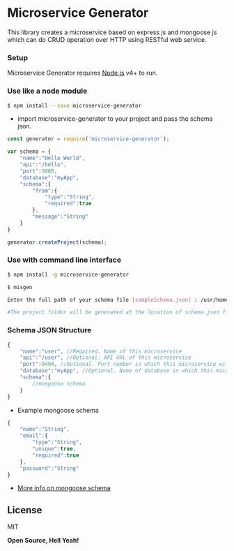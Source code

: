# Microservice Generator

This library creates a microservice based on express js and mongoose js which can do CRUD operation over HTTP using RESTful web service.


### Setup

Microservice Generator requires [Node.js](https://nodejs.org/) v4+ to run.


### Use like a node module

```sh
$ npm install --save microservice-generator
```

- import microservice-generator to your project and pass the schema json.

```javascript
const generator = require('microservice-generator');

var schema = {
    "name":"Hello World",
    "api":"/hello",
    "port":3000,
    "database":"myApp",
    "schema":{
        "from":{
            "type":"String",
            "required":true
        },
        "message":"String"
    }
}

generator.createProject(schema);

```


### Use with command line interface

```sh
$ npm install -g microservice-generator

$ misgen

Enter the full path of your schema file [sampleSchema.json] : /usr/home/workspace/schema.json

#The project folder will be generated at the location of schema.json file
```


### Schema JSON Structure

```javascript
{
    "name":"user", //Required. Name of this microservice
    "api":"/user", //Optional. API URL of this microservice
    "port":9494, //Optional. Port number in which this microservice will be running
    "database":"myApp", //Optional. Name of database in which this microservice will create it's collection
    "schema":{
        //mongoose schema
    }
}
```
- Example mongoose schema
```javascript
{
    "name":"String",
    "email":{
        "type":"String",
        "unique":true,
        "required":true
    },
    "password":"String"
}
```
- [More info on mongoose schema](http://mongoosejs.com/docs/guide.html)

<!--[API Documentation](https://github.com/jugnuagrawal/microservice-generator/wiki)-->

License
----

MIT


**Open Source, Hell Yeah!**
